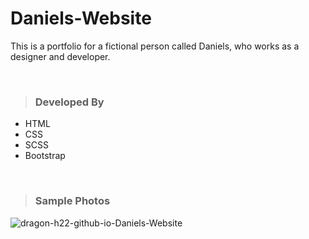 # Daniels-Website



This is a portfolio for a fictional person called Daniels, who works as a designer and developer. 

<!--
*<a href="https://dragon-h22.github.io/Daniels-Website-Template/" target="_blank"> Check it now⚡</a>*
-->

<br>

> ### Developed By
- HTML
- CSS
- SCSS
- Bootstrap

<br>


> ### Sample Photos


![dragon-h22-github-io-Daniels-Website](https://user-images.githubusercontent.com/88390970/190855567-c2c9c1ed-cadb-4292-950e-4d07acb2b5ac.png)
